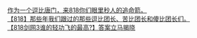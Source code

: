 [作为一个逗比唐门，来818你们眼里秒人的追命箭。](http://tieba.baidu.com/p/2456718490?see_lz=1&pn=)   
[【818】那些年我们跟过的那些逗比团长、苦比团长和傻比团长们。](http://tieba.baidu.com/p/2456526694?see_lz=1&pn=)   
[【818剑网3谁的轻功飞的最高?】答案立马揭晓](http://tieba.baidu.com/p/2458022586?see_lz=1&pn=)   
